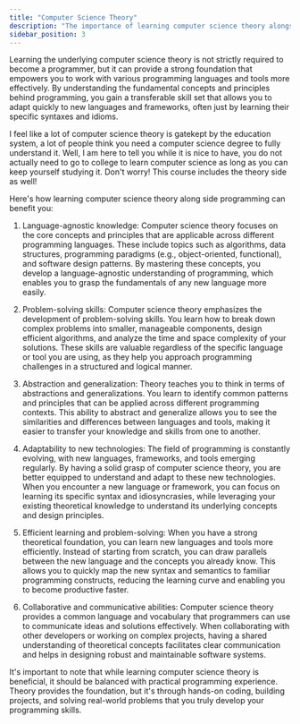 ```yaml
---
title: "Computer Science Theory"
description: "The importance of learning computer science theory alongside programming"
sidebar_position: 3
---
```


Learning the underlying computer science theory is not strictly required to become a programmer, but it can provide a strong foundation that empowers you to work with various programming languages and tools more effectively. By understanding the fundamental concepts and principles behind programming, you gain a transferable skill set that allows you to adapt quickly to new languages and frameworks, often just by learning their specific syntaxes and idioms.

I feel like a lot of computer science theory is gatekept by the education system, a lot of people think you need a computer science degree to fully understand it. Well, I am here to tell you while it is nice to have, you do not actually need to go to college to learn computer science as long as you can keep yourself studying it. Don't worry! This course includes the theory side as well!

Here's how learning computer science theory along side programming can benefit you:

1. Language-agnostic knowledge: Computer science theory focuses on the core concepts and principles that are applicable across different programming languages. These include topics such as algorithms, data structures, programming paradigms (e.g., object-oriented, functional), and software design patterns. By mastering these concepts, you develop a language-agnostic understanding of programming, which enables you to grasp the fundamentals of any new language more easily.

2. Problem-solving skills: Computer science theory emphasizes the development of problem-solving skills. You learn how to break down complex problems into smaller, manageable components, design efficient algorithms, and analyze the time and space complexity of your solutions. These skills are valuable regardless of the specific language or tool you are using, as they help you approach programming challenges in a structured and logical manner.

3. Abstraction and generalization: Theory teaches you to think in terms of abstractions and generalizations. You learn to identify common patterns and principles that can be applied across different programming contexts. This ability to abstract and generalize allows you to see the similarities and differences between languages and tools, making it easier to transfer your knowledge and skills from one to another.

4. Adaptability to new technologies: The field of programming is constantly evolving, with new languages, frameworks, and tools emerging regularly. By having a solid grasp of computer science theory, you are better equipped to understand and adapt to these new technologies. When you encounter a new language or framework, you can focus on learning its specific syntax and idiosyncrasies, while leveraging your existing theoretical knowledge to understand its underlying concepts and design principles.

5. Efficient learning and problem-solving: When you have a strong theoretical foundation, you can learn new languages and tools more efficiently. Instead of starting from scratch, you can draw parallels between the new language and the concepts you already know. This allows you to quickly map the new syntax and semantics to familiar programming constructs, reducing the learning curve and enabling you to become productive faster.

6. Collaborative and communicative abilities: Computer science theory provides a common language and vocabulary that programmers can use to communicate ideas and solutions effectively. When collaborating with other developers or working on complex projects, having a shared understanding of theoretical concepts facilitates clear communication and helps in designing robust and maintainable software systems.

It's important to note that while learning computer science theory is beneficial, it should be balanced with practical programming experience. Theory provides the foundation, but it's through hands-on coding, building projects, and solving real-world problems that you truly develop your programming skills.